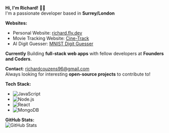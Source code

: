 **Hi, I'm Richard!** 👨‍💻  
I'm a passionate developer based in **Surrey/London**

**Websites:**  
- Personal Website: [richard.fly.dev](https://richard.fly.dev)  
- Movie Tracking Website: [Cine-Track](https://cine-track.fly.dev/)  
- AI Digit Guesser: [MNIST Digit Guesser](https://mnist-digit-guesser.fly.dev/)

**Currently** 
Building **full-stack web apps** with fellow developers at **Founders and Coders**.

**Contact**: richardcouzens96@gmail.com  
Always looking for interesting **open-source projects** to contribute to!

**Tech Stack:**  
- ![JavaScript](https://img.shields.io/badge/JavaScript-F7DF1E?style=for-the-badge&logo=javascript&logoColor=black)  
- ![Node.js](https://img.shields.io/badge/Node.js-43853D?style=for-the-badge&logo=node.js&logoColor=white)  
- ![React](https://img.shields.io/badge/React-61DAFB?style=for-the-badge&logo=react&logoColor=black)  
- ![MongoDB](https://img.shields.io/badge/MongoDB-47A248?style=for-the-badge&logo=mongodb&logoColor=white)

**GitHub Stats:**  
![GitHub Stats](https://github-readme-stats.vercel.app/api?username=arecouz&show_icons=true&theme=dark)


